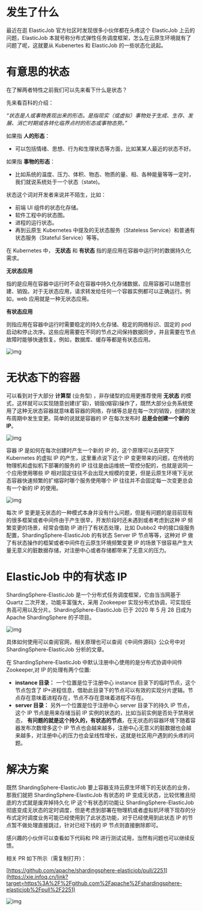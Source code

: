 # 发生了什么

最近在逛 ElasticJob 官方社区时发现很多小伙伴都在头疼这个 ElasticJob 上云的问题，ElasticJob 本就号称分布式弹性任务调度框架，怎么在云原生环境就有了问题了呢，这就要从 Kubenertes 和 ElasticJob 的一些状态化说起。

# 有意思的状态

在了解两者特性之前我们可以先来看下什么是状态？

先来看百科的介绍：

*“状态是人或事物表现出来的形态。是指现实（或虚拟）事物处于生成、生存、发展、消亡时期或各转化临界点时的形态或事物态势。”*

如果指 **人的形态**：

- 可以包括情绪、思想、行为和生理状态等方面，比如某某人最近的状态不好。

如果指 **事物的形态**：

- 比如系统的温度、压力、体积、物态、物质的量、相、各种能量等等一定时，我们就说系统处于一个状态（state)。

状态这个词对开发者来说并不陌生，比如：

- 前端 UI 组件的状态化存储。
- 软件工程中的状态图。
- 进程的运行状态。
- 再到云原生 Kubernetes 中提及的无状态服务（Stateless Service）和普通有状态服务（Stateful Service）等等。

在 Kubernetes 中， **无状态** 和 **有状态** 指的是应用在容器中运行时的数据持久化需求。

**无状态应用**

指的是应用在容器中运行时不会在容器中持久化存储数据，应用容器可以随意创建、销毁。对于无状态应用，请求转发给任何一个容器实例都可以正确运行。例如，web 应用就是一种无状态应用。

**有状态应用**

则指应用在容器中运行时需要稳定的持久化存储、稳定的网络标识、固定的 pod 启动和停止次序。这些应用需要在不同的节点之间保持数据同步，并且需要在节点故障时能够快速恢复。例如，数据库、缓存等都是有状态应用。

![img](https://i-blog.csdnimg.cn/blog_migrate/bbd3d2a30c50fba4591f5cbb55c3eaaf.png)

# 无状态下的容器

可以看到对于大部分 **计算型** (业务型) ，非存储型的应用更推荐使用 **无状态** 的模式，这样就可以实现随意创建(扩容)，销毁(缩容)操作了，既然大部分业务系统使用了这种无状态容器就意味着容器的网络，存储等总是在每一次的销毁，创建的发布周期中发生变更。简单的说就是容器的 IP 在每次发布时 **总是会创建一个新的 IP**。

![img](https://i-blog.csdnimg.cn/blog_migrate/32f55d3c73d9250278844055671b0f90.png)

容器 IP 是如何在每次创建时产生一个新的 IP 的，这个原理可以去研究下 Kubernetes 的虚拟 IP 的产生，这里重点说下这个 IP 变更带来的问题，在传统的物理机和虚拟机下部署的服务的 IP 往往是由运维统一管控分配的，也就是说同一个应用使用哪些 IP 相对固定往往不会出现大规模的变更，但是云原生环境下无状态容器快速频繁的扩缩容时哪个服务使用哪个 IP 往往并不会固定每一次变更总会有一个新的 IP 的使用。

![img](https://i-blog.csdnimg.cn/blog_migrate/73c5b274daa2937d27ebb69b708f8c8a.png)

每次 IP 变更是无状态的一种模式本身并没有什么问题，但是有问题的是目前现有的很多框架或者中间件由于产生很早，开发阶段时还未遇到或者考虑到这种 IP 频繁变更的场景，经常会借助 IP 进行了有状态处理，比如 Dubbo2 中的接口级服务配置，ShardingSphere-ElasticJob 的有状态 Server IP 节点等等，这种对 IP 做了有状态操作的框架或者中间件在云原生环境频繁变更 IP 的场景下很容易产生大量无意义的脏数据存储，对注册中心或者存储都带来了无意义的压力。

# ElasticJob 中的有状态 IP

ShardingSphere-ElasticJob 是一个分布式任务调度框架，它由当当网基于 Quartz 二次开发，功能丰富强大，采用 Zookeeper 实现分布式协调，可实现任务高可用以及分片。ShardingSphere-ElasticJob 已于 2020 年 5 月 28 日成为 Apache ShardingSphere 的子项目。

![img](https://i-blog.csdnimg.cn/blog_migrate/40da1f5612da67c49bb4110de08260f7.png)

具体如何使用可以查阅官网，相关原理也可以查阅《中间件源码》公众号中对 ShardingSphere-ElasticJob 分析的文章。

在 ShardingSphere-ElasticJob 中默认注册中心使用的是分布式协调中间件 Zookeeper,对 IP 的处理有两个位置:

- **instance 目录：** 一个位置是位于注册中心 instance 目录下的临时节点，这个节点包含了 IP+进程信息，借助此目录下的节点可以有效的实现分片逻辑。节点存在意味着进程存在，节点不存在意味着进程不存在。
- **server 目录：** 另外一个位置是位于注册中心 server 目录下的持久 IP 节点，这个 IP 节点是用来存储当前 IP 实例的状态的，比如当前实例是否处于禁用状态， **有问题的就是这个持久的，有状态的节点**，在无状态的容器环境下随着容器发布次数增多这个 IP 节点也会越来越多，注册中心无意义的脏数据也会越来越多，对注册中心的压力也会呈线性增长，这就是社区用户遇到的头疼的问题。

# 解决方案

既然 ShardingSphere-ElasticJob 要上容器支持云原生环境下的无状态的业务，那我们就把 ShardingSphere-ElasticJob 有状态的 IP 变成无状态，比较优雅且彻底的方式就是废弃掉持久化 IP 这个有状态的功能让 ShardingSphere-ElasticJob 彻底变成无状态的定时调度，但是考虑到部署在物理机或者虚拟机环境下现存的分布式定时调度业务可能已经使用到了此状态功能，对于已经使用到此状态 IP 的节点暂不做处理直接跳过，针对已经下线的 IP 节点则直接删除即可。

感兴趣的小伙伴可以查看如下代码和 PR 进行测试试用，当然有问题也可以继续反馈。

相关 PR 如下所示（需复制打开)：

[https://github.com/apache/shardingsphere-elasticjob/pull/2251](https://xie.infoq.cn/link?target=https%3A%2F%2Fgithub.com%2Fapache%2Fshardingsphere-elasticjob%2Fpull%2F2251)

![img](https://i-blog.csdnimg.cn/blog_migrate/118e1fbe567a53bccaff259bbc7babfe.png)
 